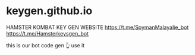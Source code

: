 # keygen.github.io
HAMSTER KOMBAT KEY GEN WEBSITE 
https://t.me/SpymanMalayalie_bot
https://t.me/Hamsterkeysgen_bot

this is our bot code gen 👆 use it 
